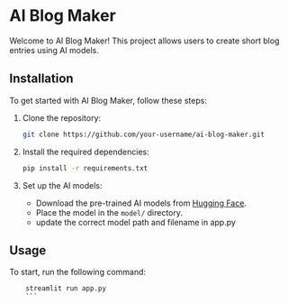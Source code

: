 # AI Blog Maker

Welcome to AI Blog Maker! This project allows users to create short blog entries using AI models.

## Installation

To get started with AI Blog Maker, follow these steps:

1. Clone the repository:
    ```bash
    git clone https://github.com/your-username/ai-blog-maker.git
    ```

2. Install the required dependencies:
    ```bash
    pip install -r requirements.txt
    ```

3. Set up the AI models:
    - Download the pre-trained AI models from [Hugging Face](https://huggingface.co).
    - Place the model in the `model/` directory.
    - update the correct model path and filename in app.py

## Usage

To start, run the following command:
```bash
    streamlit run app.py
    ```
